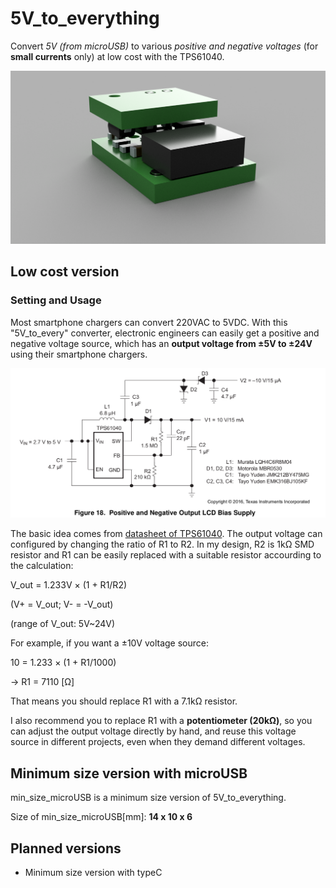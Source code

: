 # 5V_to_everything

Convert *5V (from microUSB)* to various *positive and negative voltages* (for **small currents** only) at low cost with the TPS61040.

![ ](img/Assembly_min_size_microUSB.png)

## Low cost version

### Setting and Usage

Most smartphone chargers can convert 220VAC to 5VDC. With this "5V_to_every" converter, electronic engineers can easily get a positive and negative voltage source, which has an **output voltage from ±5V to ±24V** using their smartphone chargers.

![ ](img/Figure18_TPS61040.png)

The basic idea comes from [datasheet of TPS61040](https://www.ti.com/lit/ds/symlink/tps61040.pdf). The output voltage can configured by changing the ratio of R1 to R2. In my design, R2 is 1kΩ SMD resistor and R1 can be easily replaced with a suitable resistor accourding to the calculation:

V_out = 1.233V × (1 + R1/R2) 

(V+ = V_out; V- = -V_out)

(range of V_out: 5V~24V)

For example, if you want a ±10V voltage source:

10 = 1.233 × (1 + R1/1000)

→ R1 = 7110 [Ω]

That means you should replace R1 with a 7.1kΩ resistor.

I also recommend you to replace R1 with a **potentiometer (20kΩ)**, so you can adjust the output voltage directly by hand, and reuse this voltage source in different projects, even when they demand different voltages.

## Minimum size version with microUSB

min_size_microUSB is a minimum size version of 5V_to_everything.

Size of min_size_microUSB[mm]: **14 x 10 x 6**

## Planned versions

- Minimum size version with typeC
